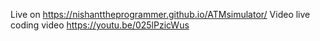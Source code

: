 Live on https://nishanttheprogrammer.github.io/ATMsimulator/
Video live coding video https://youtu.be/025lPzicWus